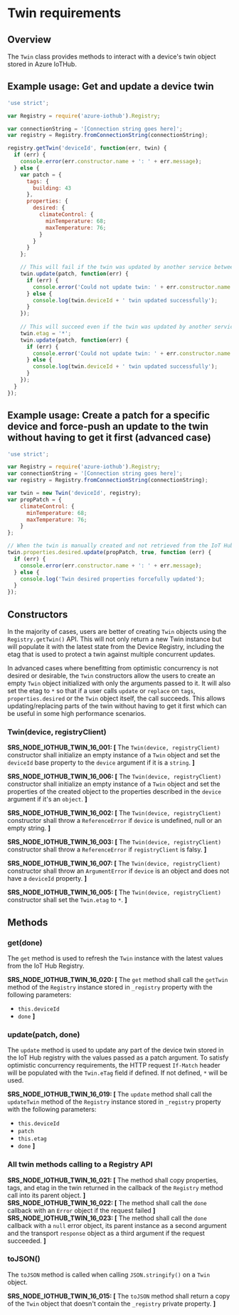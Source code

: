 # Twin requirements

## Overview
The `Twin` class provides methods to interact with a device's twin object stored in Azure IoTHub.

## Example usage: Get and update a device twin
```javascript
'use strict';

var Registry = require('azure-iothub').Registry;

var connectionString = '[Connection string goes here]';
var registry = Registry.fromConnectionString(connectionString);

registry.getTwin('deviceId', function(err, twin) {
  if (err) {
    console.error(err.constructor.name + ': ' + err.message);
  } else {
    var patch = {
      tags: {
        building: 43
      },
      properties: {
        desired: {
          climateControl: {
            minTemperature: 68;
            maxTemperature: 76;
          }
        }
      }
    };

    // This will fail if the twin was updated by another service between the time of the `get` and the `update` operation
    twin.update(patch, function(err) {
      if (err) {
        console.error('Could not update twin: ' + err.constructor.name + ': ' + err.message);
      } else {
        console.log(twin.deviceId + ' twin updated successfully');
      }
    });
    
    // This will succeed even if the twin was updated by another service between the time of the `get` and the `update` operation because we are setting the etag to '*'
    twin.etag = '*';
    twin.update(patch, function(err) {
      if (err) {
        console.error('Could not update twin: ' + err.constructor.name + ': ' + err.message);
      } else {
        console.log(twin.deviceId + ' twin updated successfully');
      }
    });
  }
});
```

## Example usage: Create a patch for a specific device and force-push an update to the twin without having to get it first (advanced case)
```javascript
'use strict';

var Registry = require('azure-iothub').Registry;
var connectionString = '[Connection string goes here]';
var registry = Registry.fromConnectionString(connectionString);

var twin = new Twin('deviceId', registry);
var propPatch = {
    climateControl: {
      minTemperature: 68;
      maxTemperature: 76;
    }
};

// When the twin is manually created and not retrieved from the IoT Hub, the second parameter (force) must be set to true because we have no valid twin etag. 
twin.properties.desired.update(propPatch, true, function (err) {
  if (err) {
    console.error(err.constructor.name + ': ' + err.message);
  } else {
    console.log('Twin desired properties forcefully updated');
  }
});
```

## Constructors
In the majority of cases, users are better of creating `Twin` objects using the `Registry.getTwin()` API. This will not only return a new Twin instance but will 
populate it with the latest state from the Device Registry, including the etag that is used to protect a twin against multiple concurrent updates.

In advanced cases where benefitting from optimistic concurrency is not desired or desirable, the `Twin` constructors allow the users to create an empty `Twin` object initialized with only the arguments passed to it. It will also set the etag to `*`
so that if a user calls `update` or `replace` on `tags`, `properties.desired` or the `Twin` object itself, the call succeeds. This allows updating/replacing parts of the twin without
having to get it first which can be useful in some high performance scenarios.

### Twin(device, registryClient)
**SRS_NODE_IOTHUB_TWIN_16_001: [** The `Twin(device, registryClient)` constructor shall initialize an empty instance of a `Twin` object and set the `deviceId` base property to the `device` argument if it is a `string`. **]**

**SRS_NODE_IOTHUB_TWIN_16_006: [** The `Twin(device, registryClient)` constructor shall initialize an empty instance of a `Twin` object and set the properties of the created object to the properties described in the `device` argument if it's an `object`. **]**

**SRS_NODE_IOTHUB_TWIN_16_002: [** The `Twin(device, registryClient)` constructor shall throw a `ReferenceError` if `device` is undefined, null or an empty string. **]**

**SRS_NODE_IOTHUB_TWIN_16_003: [** The `Twin(device, registryClient)` constructor shall throw a `ReferenceError` if `registryClient` is falsy. **]**

**SRS_NODE_IOTHUB_TWIN_16_007: [** The `Twin(device, registryClient)` constructor shall throw an `ArgumentError` if `device` is an object and does not have a `deviceId` property. **]**

**SRS_NODE_IOTHUB_TWIN_16_005: [** The `Twin(device, registryClient)` constructor shall set the `Twin.etag` to `*`. **]**

## Methods
### get(done)
The `get` method is used to refresh the `Twin` instance with the latest values from the IoT Hub Registry.

**SRS_NODE_IOTHUB_TWIN_16_020: [** The `get` method shall call the `getTwin` method of the `Registry` instance stored in `_registry` property with the following parameters:
- `this.deviceId`
- `done`
**]**

### update(patch, done)
The `update` method is used to update any part of the device twin stored in the IoT Hub registry with the values passed as a patch argument. 
To satisfy optimistic concurrency requirements, the HTTP request `If-Match` header will be populated with the `Twin.eTag` field if defined. If not defined, `*` will be used.

**SRS_NODE_IOTHUB_TWIN_16_019: [** The `update` method shall call the `updateTwin` method of the `Registry` instance stored in `_registry` property with the following parameters:
- `this.deviceId`
- `patch`
- `this.etag`
- `done`
**]**

### All twin methods calling to a Registry API
**SRS_NODE_IOTHUB_TWIN_16_021: [** The method shall copy properties, tags, and etag in the twin returned in the callback of the `Registry` method call into its parent object. **]**  
**SRS_NODE_IOTHUB_TWIN_16_022: [** The method shall call the `done` callback with an `Error` object if the request failed **]**  
**SRS_NODE_IOTHUB_TWIN_16_023: [** The method shall call the `done` callback with a `null` error object, its parent instance as a second argument and the transport `response` object as a third argument if the request succeeded. **]**  

### toJSON()
The `toJSON` method is called when calling `JSON.stringify()` on a `Twin` object.

**SRS_NODE_IOTHUB_TWIN_16_015: [** The `toJSON` method shall return a copy of the `Twin` object that doesn't contain the `_registry` private property. **]**